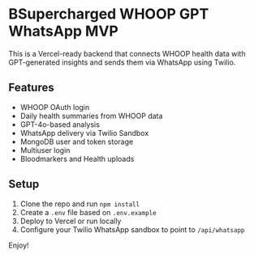 # BSupercharged WHOOP GPT WhatsApp MVP

This is a Vercel-ready backend that connects WHOOP health data with GPT-generated insights and sends them via WhatsApp using Twilio.

## Features
- WHOOP OAuth login
- Daily health summaries from WHOOP data
- GPT-4o-based analysis
- WhatsApp delivery via Twilio Sandbox
- MongoDB user and token storage
- Multiuser login
- Bloodmarkers and Health uploads

## Setup
1. Clone the repo and run `npm install`
2. Create a `.env` file based on `.env.example`
3. Deploy to Vercel or run locally
4. Configure your Twilio WhatsApp sandbox to point to `/api/whatsapp`

Enjoy!
